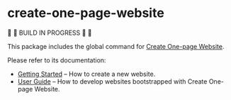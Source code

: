 # create-one-page-website

🚧 🚧 BUILD IN PROGRESS 🚧 🚧

This package includes the global command for [Create One-page Website](https://github.com/cbazureau/create-one-page-website).

Please refer to its documentation:

- [Getting Started](https://github.com/cbazureau/create-one-page-website) – How to create a new website.
- [User Guide](https://github.com/cbazureau/create-one-page-website) – How to develop websites bootstrapped with Create One-page Website.
